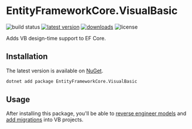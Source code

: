 EntityFrameworkCore.VisualBasic
===============================

![build status](https://img.shields.io/github/workflow/status/efcore/EFCore.VisualBasic/.NET/master) [![latest version](https://img.shields.io/nuget/v/EntityFrameworkCore.VisualBasic)](https://www.nuget.org/packages/EntityFrameworkCore.VisualBasic) [![downloads](https://img.shields.io/nuget/dt/EntityFrameworkCore.VisualBasic)](https://www.nuget.org/packages/EntityFrameworkCore.VisualBasic) ![license](https://img.shields.io/github/license/efcore/EFCore.VisualBasic)

Adds VB design-time support to EF Core.

Installation
------------

The latest version is available on [NuGet](https://www.nuget.org/packages/EntityFrameworkCore.VisualBasic).

```sh
dotnet add package EntityFrameworkCore.VisualBasic
```

Usage
-----
After installing this package, you'll be able to [reverse engineer models](https://docs.microsoft.com/ef/core/managing-schemas/scaffolding) and [add migrations](https://docs.microsoft.com/ef/core/managing-schemas/migrations/) into VB projects.
